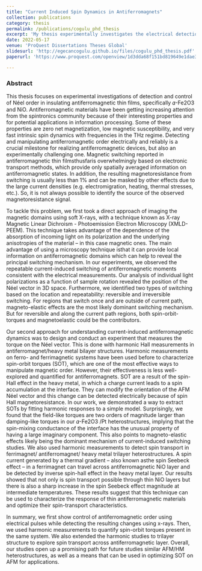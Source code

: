 ```yaml
---
title: "Current Induced Spin Dynamics in Antiferromagnets"
collection: publications
category: thesis
permalink: /publications/cogulu_phd_thesis
excerpt: 'My thesis experimentally investigates the electrical detection and control of Néel order in insulating antiferromagnetic thin films, like 𝛼−Fe₂O₃ and NiO, aiming to advance antiferromagnetic materials application in high-speed spintronic devices.'
date: 2022-05-17
venue: 'ProQuest Dissertations Theses Global'
slidesurl: 'http://egecancogulu.github.io/files/cogulu_phd_thesis.pdf'
paperurl: 'https://www.proquest.com/openview/1d3dda68f151bd819649e1dae376b87f/1?pq-origsite=gscholar&cbl=18750&diss=y'

---
```

### Abstract 

This thesis focuses on experimental investigations of detection and control of Néel order in insulating antiferromagnetic thin films, specifically 𝛼-Fe2O3 and NiO. Antiferromagnetic materials have been getting increasing attention from the spintronics community because of their interesting properties and for potential applications in information processing. Some of these properties are zero net magnetization, low magnetic susceptibility, and very fast intrinsic spin
dynamics with frequencies in the THz regime. Detecting and manipulating antiferromagnetic order electrically and reliably is a crucial milestone for realizing antiferromagnetic devices, but also an experimentally challenging one. Magnetic switching reported in antiferromagnetic thin filmsthusfaris overwhelmingly based on electronic transport methods, which provide only spatially averaged information on antiferromagnetic states. In addition, the resulting magnetoresistance from switching is usually less than 1% and can be masked by other effects due to the large current densities (e.g. electromigration, heating, thermal stresses, etc.). So, it is not always possible to identify the source of the observed magnetoresistance signal. 

To tackle this problem, we first took a direct approach of imaging the magnetic domains using soft X-rays, with a technique known as X-ray Magnetic Linear Dichroism - Photoemission Electron Microscopy (XMLD-PEEM). This  technique takes advantage of the dependence of the absorption of incoming light on its polarization and the underlying anisotropies of the material – in this case magnetic ones. The main advantage of using a microscopy technique isthat it can provide local information on antiferromagnetic domains which can help to reveal the principal switching mechanism. In our experiments, we observed the repeatable current-induced switching of antiferromagnetic moments consistent with the electrical measurements. Our analysis of individual light polarizations as a function of sample rotation revealed the position of the Néel vector in 3D space. Furthermore, we identified two types of switching based on the location and repeatability: reversible and irreversible switching. For regions that switch once and are outside of current path, magneto-elastic effects are the most likely dominant switching mechanism. But for reversible and along the current path regions, both spin-orbit-torques and magnetoelastic could be the contributors. 

Our second approach for understanding current-induced antiferromagnetic dynamics was to design and conduct an experiment that measures the torque on the Néel vector. This is done with harmonic Hall measurements in antiferromagnet/heavy metal bilayer structures. Harmonic measurements on ferro- and ferrimagnetic systems have been used before to characterize spin-orbit torques (SOT), which are one of the most  effective ways to manipulate magnetic order. However, their effectiveness is less well-explored and quantified for antiferromagnets. SOT are a result of the spin-Hall effect in the heavy metal, in which a charge current leads to a spin accumulation at the interface. They can modify the orientation of the AFM Néel vector and this change can be detected electrically because of spin Hall magnetoresistance. In our work, we demonstrated a way to extract SOTs by fitting harmonic responses to a simple model. Surprisingly, we found that the field-like torques are two orders of magnitude larger than damping-like torques in our 𝛼-Fe2O3 /Pt heterostructures, implying that the spin-mixing conductance of the interface has the
unusual property of having a large imaginary component. This also points to magneto-elastic effects likely being the dominant mechanism of current-induced switching studies. We also used harmonic measurements to detect spin transport in ferrimagnet/ antiferromagnet/ heavy metal trilayer heterostructures. A spin current generated by a thermal gradient – also known asthe spin Seebeck effect – in a ferrimagnet can travel across antiferromagnetic NiO layer and be detected by inverse spin-hall effect in the heavy metal layer. Our results showed that not only is spin transport possible through thin NiO layers but there is also a sharp increase in the spin Seebeck effect magnitude at intermediate temperatures. These results suggest that this technique can be used to characterize the response of thin antiferromagnetic materials and optimize 
their spin-transport characteristics. 

In summary, we first show control of antiferromagnetic order using electrical pulses while
detecting the resulting changes using x-rays. Then, we used harmonic measurements to quantify
spin-orbit torques present in the same system. We also extended the harmonic studies to trilayer
structure to explore spin transport across antiferromagnetic layer. Overall, our studies open up a
promising path for future studies similar AFM/HM heterostructures, as well as a means that can
be used in optimizing SOT on AFM for applications.